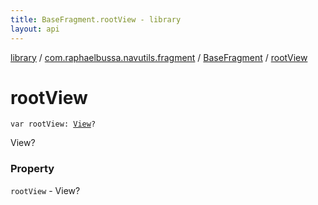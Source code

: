 ```yaml
---
title: BaseFragment.rootView - library
layout: api
---
```


<div class='api-docs-breadcrumbs'><a href="../../index.html">library</a> / <a href="../index.html">com.raphaelbussa.navutils.fragment</a> / <a href="index.html">BaseFragment</a> / <a href="./root-view.html">rootView</a></div>

# rootView

<div class="signature"><code><span class="keyword">var </span><span class="identifier">rootView</span><span class="symbol">: </span><a href="https://developer.android.com/reference/android/view/View.html"><span class="identifier">View</span></a><span class="symbol">?</span></code></div>

View?

### Property

<code>rootView</code> - View?
